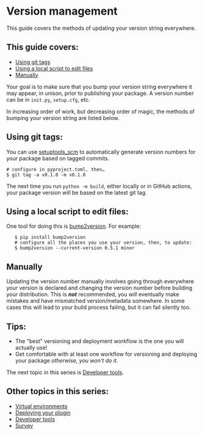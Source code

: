# Version management

This guide covers the methods of updating your version string everywhere.

## This guide covers:
* [Using git tags](#using-git-tags)
* [Using a local script to edit files](#using-a-local-script-to-edit-files)
* [Manually](#manually)

Your goal is to make sure that you bump your version string everywhere it may appear, in unison, prior to publishing your package.  A version number can be in `init.py`, `setup.cfg`, etc.

In increasing order of work, but decreasing order of magic, the methods of bumping your version string are listed below.

## Using git tags:
You can use [setuptools_scm](https://github.com/pypa/setuptools_scm) to automatically generate version numbers for your package based on tagged commits.

   ```console
   # configure in pyproject.toml, then…
   $ git tag -a v0.1.0 -m v0.1.0
  ```

  The next time you run `python -m build`, either locally or in GitHub actions, your package version will be based on the latest git tag.

## Using a local script to edit files:
One tool for doing this is [bump2version](https://github.com/c4urself/bump2version). For example:
```console
   $ pip install bump2version
   # configure all the places you use your version, then, to update:
   $ bump2version --current-version 0.5.1 minor
```

## Manually
Updating the version number manually involves going through everywhere your version is declared and changing the version number before building your distribution. This is ***not*** recommended, you *will* eventually make mistakes and have mismatched version/metadata somewhere. In some cases this will lead to your build process failing, but it can fail silently too.

## Tips:
* The "best" versioning and deployment workflow is the one you will actually use!
* Get comfortable with at least one workflow for versioning and deploying your package *otherwise, you won't do it.*

The next topic in this series is [Developer tools](./4-developer-tools.md).

## Other topics in this series:

* [Virtual environments](./1-virtual-environments)
* [Deploying your plugin](./2-deploying-your-plugin.md)
* [Developer tools](./4-developer-tools.md)
* [Survey](./5-survey.md)
